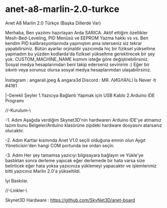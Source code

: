 # anet-a8-marlin-2.0-turkce
Anet A8 Marlin 2.0 Türkçe (Başka Dillerde Var) 

Merhaba, Ben yazılımı hazırlayan Arda SARICA. Aktif ettiğim özellikler Mesh-Bed-Leveling, PID Menüsü ve EEPROM Yazma hakkı vs vs.
Ben kendim PID kalibrasyonlarınıda yapmıştım ama isterseniz siz tekrar yapabilirsiniz.
Bütün ayarlar orjinaldir yazıcımda hiç bir fiziksel yükseltme yapmadım bu yüzden kodlarda'da fiziksel yükseltme gerektirecek bir şey yok. 
CUSTOM_MACHİNE_NAME kısmını isteğe göre değiştirebilirsiniz.
Sosyal medya hesaplarımdan beni takip ederseniz sevinirim :)
Eğer bir sıkıntı veya sorunuz olursa sosyal medya hesaplarımdan ulaşabilirsiniz.

İnstagram : angarali.jpeg & angara3d
Discord : MЯ. ΛИGΛЯΛLI İs Never 々#4161

|-Gerekli Şeyler
1.Yazıcıya Bağlantı Yapmak için USB Kablo
2.Arduino IDE Programı

//-Kurulum-\\
 
-1. Adım
Aşağıda verdiğim Skynet3D'nin hardwarerı Arduino IDE'ye atmamız lazım bunu Belgeler/Arduino klasörüne zipdeki hardware dosyasını atarsanız olucaktır.

-2. Adım
Kartlar kısmında Anet V1.0 seçili olduğuna emnin olun Aygıt Yöneticisin'den hangi COM portunda ise ordan seçin.

-3. Adım 
Her şey tamamsa yazıcıyı bilgisayara bağlayın ve Yükle'ye bastıktan sonra derleme yapıcak eğer derlemede bir hata varsa size belirticek eğer hata yoksa
yazıcınıza yüklemeyi yapacaktır ve işlemlerimiz bitti yazıcınız Marlin 2.0'a yükseltildi.

İyi Baskılar.



//-Linkler-\\

Skynet3D Hardware : https://github.com/SkyNet3D/anet-board
